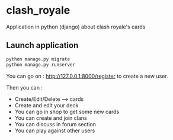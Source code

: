 # clash_royale

Application in python (django) about clash royale's cards

## Launch application

```bash
python manage.py migrate
python manage.py runserver
```

You can go on : http://127.0.0.1:8000/register to create a new user.

Then you can :
* Create/Edit/Delete --> cards
* Create and edit your deck
* You can go in shop to get some new cards
* You can create and join clans
* You can discuss in forum section
* You can play against other users
